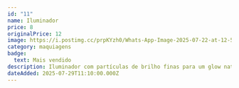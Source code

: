 ```yaml
---
id: "11"
name: Iluminador
price: 8
originalPrice: 12
image: https://i.postimg.cc/prpKYzh0/Whats-App-Image-2025-07-22-at-12-56-20.jpg
category: maquiagens
badge:
  text: Mais vendido
description: Iluminador com partículas de brilho finas para um glow natural.
dateAdded: 2025-07-29T11:10:00.000Z
---
```


